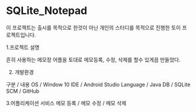 # SQLite_Notepad

이 프로젝트는 출시를 목적으로 한것이 아닌 개인의 스터디를 목적으로 진행한 토이 프로젝트입니다.

1.프로젝트 설명

흔히 사용하는 메모장 어플을 토대로 메모등록, 수정, 삭제를 할수 있게끔 만들었다.


2. 개발환경

구분  /	내용
OS    /	Window 10
IDE   /	Android Studio
Language  /	Java
DB    / SQLite
SCM	  / GitHub

3.어플리케이션 서비스
메모 등록 / 메모 수정 / 메모 삭제



